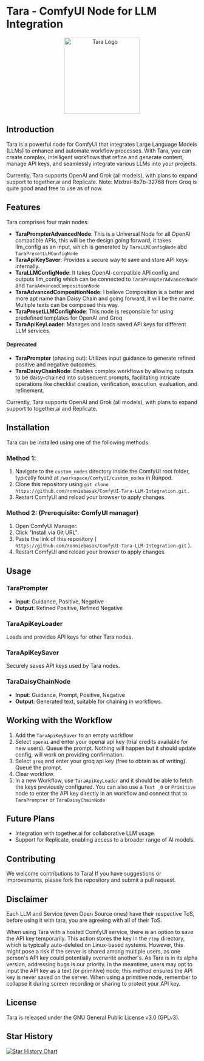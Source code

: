 # Tara - ComfyUI Node for LLM Integration

<p align="center">
  <img src="logo/tara-logo.webp" alt="Tara Logo" width="200"/>
</p>

## Introduction
Tara is a powerful node for ComfyUI that integrates Large Language Models (LLMs) to enhance and automate workflow processes. With Tara, you can create complex, intelligent workflows that refine and generate content, manage API keys, and seamlessly integrate various LLMs into your projects.

Currently, Tara supports OpenAI and Grok (all models), with plans to expand support to together.ai and Replicate.
Note: Mixtral-8x7b-32768 from Groq is quite good anad free to use as of now.

## Features
Tara comprises four main nodes:

- **TaraPrompterAdvancedNode**: This is a Universal Node for all OpenAI compatible APIs, this will be the design going forward, it takes llm_config as an input, which is generated by `TaraLLMConfigNode` abd `TaraPresetLLMConfigNode`
- **TaraApiKeySaver**: Provides a secure way to save and store API keys internally.
- **TaraLLMConfigNode**: It takes OpenAI-compatible API config and outputs llm_config which can be connected to `TaraPrompterAdvancedNode` and `TaraAdvancedCompositionNode`
- **TaraAdvancedCompositionNode**: I believe Composition is a better and more apt name than Daisy Chain and going forward, it will be the name. Multiple texts can be composed this way.
- **TaraPresetLLMConfigNode**: This node is responsible for using predefined templates for OpenAI and Groq
- **TaraApiKeyLoader**: Manages and loads saved API keys for different LLM services.

#### Deprecated
- **TaraPrompter** (phasing out): Utilizes input guidance to generate refined positive and negative outcomes.
- **TaraDaisyChainNode**: Enables complex workflows by allowing outputs to be daisy-chained into subsequent prompts, facilitating intricate operations like checklist creation, verification, execution, evaluation, and refinement.


Currently, Tara supports OpenAI and Grok (all models), with plans to expand support to together.ai and Replicate.

## Installation
Tara can be installed using one of the following methods:

### Method 1:
1. Navigate to the `custom_nodes` directory inside the ComfyUI root folder, typically found at `/workspace/ComfyUI/custom_nodes` in Runpod.
2. Clone this repository using `git clone https://github.com/ronniebasak/ComfyUI-Tara-LLM-Integration.git` .
3. Restart ComfyUI and reload your browser to apply changes.

### Method 2: (Prerequisite: ComfyUI manager)
1. Open ComfyUI Manager.
2. Click "Install via Git URL".
3. Paste the link of this repository ( `https://github.com/ronniebasak/ComfyUI-Tara-LLM-Integration.git` ).
4. Restart ComfyUI and reload your browser to apply changes.

## Usage
### TaraPrompter
- **Input**: Guidance, Positive, Negative
- **Output**: Refined Positive, Refined Negative

### TaraApiKeyLoader
Loads and provides API keys for other Tara nodes.

### TaraApiKeySaver
Securely saves API keys used by Tara nodes.

### TaraDaisyChainNode
- **Input**: Guidance, Prompt, Positive, Negative
- **Output**: Generated text, suitable for chaining in workflows.

## Working with the Workflow 
1. Add the `TaraApiKeySaver` to an empty workflow
2. Select `openai` and enter your openai api key (trial credits available for new users). Queue the prompt. Nothing will happen but it should update config, will work on providing confirmation.
3. Select `groq` and enter your groq api key (free to obtain as of writing). Queue the prompt.
4. Clear workflow.
5. In a new Workflow, use `TaraApiKeyLoader` and it should be able to fetch the keys previously configured. You can also use a `Text _O` or `Primitive` node to enter the API key directly in an workflow and connect that to `TaraPrompter` or `TaraDaisyChainNode`

## Future Plans
- Integration with together.ai for collaborative LLM usage.
- Support for Replicate, enabling access to a broader range of AI models.

## Contributing
We welcome contributions to Tara! If you have suggestions or improvements, please fork the repository and submit a pull request.

## Disclaimer
Each LLM and Service (even Open Source ones) have their respective ToS, before using it with tara, you are agreeing with all of their ToS.

When using Tara with a hosted ComfyUI service, there is an option to save the API key temporarily. This action stores the key in the `/tmp` directory, which is typically auto-deleted on Linux-based systems. However, this might pose a risk if the server is shared among multiple users, as one person's API key could potentially overwrite another's. As Tara is in its alpha version, addressing bugs is our priority. In the meantime, users may opt to input the API key as a text (or primitive) node; this method ensures the API key is never saved on the server. When using a primitive node, remember to collapse it during screen recording or sharing to protect your API key.

## License
Tara is released under the GNU General Public License v3.0 (GPLv3).

## Star History

[![Star History Chart](https://api.star-history.com/svg?repos=ronniebasak/ComfyUI-Tara-LLM-Integration&type=Date)](https://star-history.com/#ronniebasak/ComfyUI-Tara-LLM-Integration&Date)

